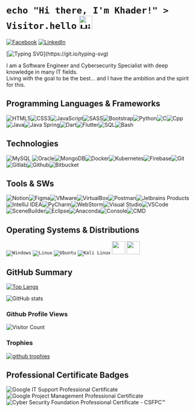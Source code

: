 # `echo "Hi there, I'm Khader!" > Visitor.hello` <img src="https://user-images.githubusercontent.com/1303154/88677602-1635ba80-d120-11ea-84d8-d263ba5fc3c0.gif" width="35px" height="35px" alt="Hi!">

[![Facebook](https://img.shields.io/badge/Facebook-%231877F2.svg?&style=flat-square&logo=facebook&logoColor=white)](https://www.facebook.com/khader.jber) [![LinkedIn](https://img.shields.io/badge/LinkedIn-%230077B5.svg?&style=flat-square&logo=linkedin&logoColor=white)](https://www.linkedin.com/in/khader-karaja/)

[![Typing SVG](https://readme-typing-svg.herokuapp.com?font=comfortaa&color=00FF00&size=24&width=500&lines=Project+Management;Software+Development;Problem+Solving;Competitive+Programming;Red+Teaming;Malware+Analysis;Penetration+Testing;Ethical+Hacking;and+Cybersecurity+Engineering!;Nice+to+meet+you...)](https://git.io/typing-svg)

I am a Software Engineer and Cybersecurity Specialist with deep knowledge in many IT fields. 
<br/>
Living with the goal to be the best... and I have the ambition and the spirit for this.

## Programming Languages & Frameworks

![HTML5](https://img.icons8.com/color/35/html-5.png)![CSS3](https://img.icons8.com/color/35/css3.png)![JavaScript](https://img.icons8.com/color/35/javascript.png)![SASS](https://img.icons8.com/color/35/sass.png)![Bootstrap](https://img.icons8.com/color/35/bootstrap.png)![Python](https://img.icons8.com/color/35/python--v1.png)![C](https://img.icons8.com/color/35/c-programming.png)![Cpp](https://img.icons8.com/color/35/c-plus-plus-logo.png)![Java](https://img.icons8.com/color/35/java-coffee-cup-logo--v1.png)![Java Spring](https://img.icons8.com/?id=90519&size=35)<!--![NodeJS](https://img.icons8.com/fluency/35/node-js.png)![VueJS](https://img.icons8.com/external-tal-revivo-shadow-tal-revivo/35/external-vuejs-an-open-source-javascript-framework-for-building-user-interfaces-and-single-page-applications-logo-shadow-tal-revivo.png)![ReactJS](https://img.icons8.com/plasticine/35/react.png)-->![Dart](https://img.icons8.com/color/35/dart.png)![Flutter](https://img.icons8.com/color/35/flutter.png)![SQL](https://img.icons8.com/external-soft-fill-juicy-fish/35/external-sql-coding-and-development-soft-fill-soft-fill-juicy-fish.png)![Bash](https://img.icons8.com/plasticine/35/bash.png)

## Technologies

![MySQL](https://img.icons8.com/?id=UFXRpPFebwa2&size=35) ![Oracle](https://img.icons8.com/color/35/oracle-logo.png)![MongoDB](https://img.icons8.com/color/35/mongodb.png)<!--<a href="https://graphql.org" target="_blank"> <img src="https://www.vectorlogo.zone/logos/graphql/graphql-icon.svg" alt="graphql" width="35" height="35"/> </a>-->![Docker](https://img.icons8.com/color/35/docker.png)![Kubernetes](https://img.icons8.com/color/35/kubernetes.png)![Firebase](https://img.icons8.com/?id=62452&size=35&color=000000)![Git](https://img.icons8.com/color/35/git.png)![Gitlab](https://img.icons8.com/color/35/gitlab.png)![Github](https://img.icons8.com/?id=52539&size=35)![Bitbucket](https://img.icons8.com/color/35/bitbucket.png)

## Tools & SWs

![Notion](https://img.icons8.com/ios/35/notion.png)![Figma](https://img.icons8.com/?id=8gfeOoqrHqJU&size=35)![VMware](https://img.icons8.com/?id=mkkp6yt38FVq&size=35)![VirtualBox](https://img.icons8.com/?id=38792&size=35)![Postman](https://img.icons8.com/external-tal-revivo-color-tal-revivo/35/external-postman-is-the-only-complete-api-development-environment-logo-color-tal-revivo.png)![Jetbrains Products](https://img.icons8.com/color/35/jetbrains.png)![IntelliJ IDEA](https://img.icons8.com/?id=61466&size=35)![PyCharm](https://img.icons8.com/?id=117121&size=35)![WebStorm](https://img.icons8.com/?id=32sNCVhNAx9Y&size=35)![Visual Studio](https://img.icons8.com/?id=y7WGoWNuIWac&size=35)![VSCode](https://img.icons8.com/color/35/visual-studio-code-2019.png)![SceneBuilder](https://img.icons8.com/?id=BZz399uT6eo0&size=35&color=000000)![Eclipse](https://img.icons8.com/office/35/java-eclipse.png)![Anaconda](https://img.icons8.com/fluency/35/anaconda--v2.png)![Console](https://img.icons8.com/color/35/console.png)![CMD](https://img.icons8.com/?id=19291&size=35)

## Operating Systems & Distributions

<code>![Windows](https://img.icons8.com/color/35/windows-10.png)</code> 
<code>![Linux](https://img.icons8.com/color/35/linux.png)</code> 
<code>![Ubuntu](https://img.icons8.com/color/35/ubuntu--v1.png)</code>
<code>![Kali Linux](https://img.icons8.com/color/35/kali-linux.png)</code> 
<code><img height="35" src="https://raw.githubusercontent.com/mandiant/flare-vm/master/flarevm.png" height="35"></code>
<code><img height="35" src="https://github.com/fireeye/commando-vm/blob/master/Commando.png?raw=true" height="35"></code>


## GitHub Summary

[![Top Langs](https://github-readme-stats.vercel.app/api/top-langs/?username=Khader9Jber&layout=compact&theme=chartreuse-dark&count_private=true&langs_count=10)](https://github.com/anuraghazra/github-readme-stats)

![GitHub stats](https://github-readme-stats.vercel.app/api?username=Khader9Jber&count_private=true&show_icons=true&theme=chartreuse-dark)

### Github Profile Views

![Visitor Count](https://profile-counter.glitch.me/{Khader9Jber}/count.svg)

### Trophies

<a href="https://github.com/ryo-ma/github-profile-trophy">
    <img alt="github trophies" src="https://github-profile-trophy.vercel.app/?username=Khader9Jber&theme=darkhub&no-frame=true&column=10">
</a>

## Professional Certificate Badges

![Google IT Support Professional Certificate](google-it-support-certificate.png)![Google Project Management Professional Certificate](google-project-management-professional-certificate.1.png)![Cyber Security Foundation Professional Certificate - CSFPC™](cyber-security-foundation-professional-certificate-csfpc.png)
